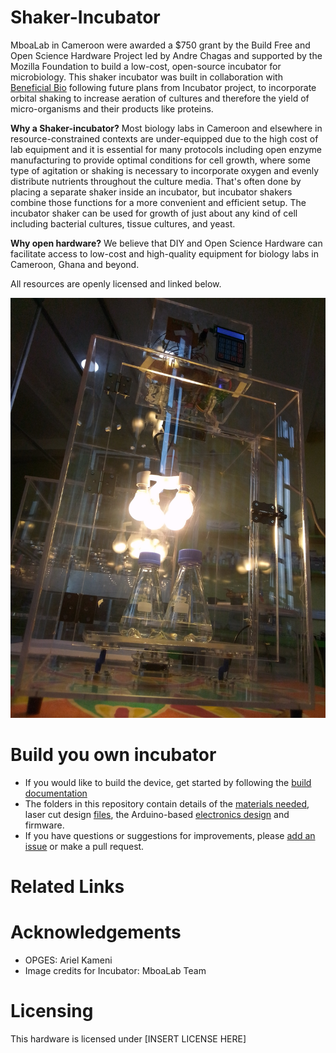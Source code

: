 # Shaker-Incubator

MboaLab in Cameroon were awarded a $750 grant by the Build Free and Open Science Hardware Project led by Andre Chagas and supported by the Mozilla Foundation to build a low-cost, open-source incubator for microbiology. This shaker incubator was built in collaboration with [Beneficial Bio](https://beneficial.bio/) following future plans from Incubator project, to incorporate orbital shaking to increase aeration of cultures and therefore the yield of micro-organisms and their products like proteins.  

**Why a Shaker-incubator?**
Most biology labs in Cameroon and elsewhere in resource-constrained contexts are under-equipped due to the high cost of lab equipment and it is essential for many protocols including open enzyme manufacturing to provide optimal conditions for cell growth, where some type of agitation or shaking is necessary to incorporate oxygen and evenly distribute nutrients throughout the culture media. That's often done by placing a separate shaker inside an incubator, but incubator shakers combine those functions for a more convenient and efficient setup. The incubator shaker can be used for growth of just about any kind of cell including bacterial cultures, tissue cultures, and yeast. 

**Why open hardware?**
We believe that DIY and Open Science Hardware can facilitate access to low-cost and high-quality equipment for biology labs in Cameroon, Ghana and beyond. 

All resources are openly licensed and linked below.

![Shaker incubator frontview](Documentation/Images/Shaker_Incubator_Front_2.jpg)

# Build you own incubator

 - If you would like to build the device, get started by following the [build documentation](https://github.com/Mboalab/Shaker-Incubator/blob/main/Documentation/Building/Building.md)
 - The folders in this repository contain details of the [materials needed](https://github.com/Mboalab/Shaker-Incubator/blob/main/Hardware/BOM/BOM.md), laser cut design [files](https://github.com/Mboalab/Shaker-Incubator/tree/main/Hardware/Laser_Cut_Files), the Arduino-based [electronics design](https://github.com/Mboalab/Shaker-Incubator/tree/main/Hardware/Electronics) and firmware.
 - If you have questions or suggestions for improvements, please [add an issue](https://github.com/Mboalab/Shaker-Incubator/issues) or make a pull request.

# Related Links

# Acknowledgements

-   OPGES: Ariel Kameni
-   Image credits for Incubator: MboaLab Team

# Licensing

This hardware is licensed under [INSERT LICENSE HERE]

